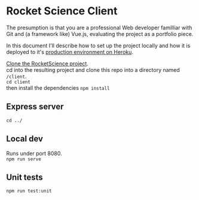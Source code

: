# Rocket Science Client
The presumption is that you are a professional Web developer familliar with Git and (a framework like) Vue.js, evaluating the project as a portfolio piece. 
 
In this document I'll describe how to set up the project locally and how it is deployed to it's [production environment on Heroku](https://mercury-atlas.herokuapp.com/).


[Clone the RocketScience project](git@github.com:Satyadarshin/RocketScience.git).  
 cd into the resulting project and clone this repo into a directory named `/client`.  
`cd client`  
 then install the dependencies
`npm install`

## Express server
`cd ../`

## Local dev
Runs under port 8080.  
`npm run serve`

## Unit tests
`npm run test:unit`
